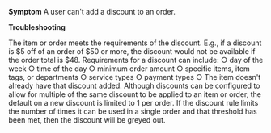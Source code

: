 **Symptom**
A user can't add a discount to an order.

**Troubleshooting**

The item or order meets the requirements of the discount. E.g., if a discount is $5 off of an order of $50 or more, the discount would not be available if the order total is $48. Requirements for a discount can include:
○ day of the week
○ time of the day
○ minimum order amount
○ specific items, item tags, or departments
○ service types
○ payment types
○ The item doesn't already have that discount added. Although discounts can be configured to allow for multiple of the same discount to be applied to an item or order, the default on a new discount is limited to 1 per order. If the discount rule limits the number of times it can be used in a single order and that threshold has been met, then the discount will be greyed out.
